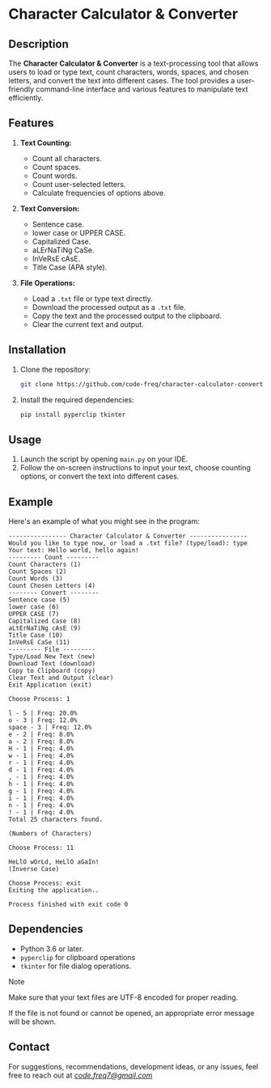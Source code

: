 # Character Calculator & Converter

## Description
The **Character Calculator & Converter** is a text-processing tool that allows users to load or type text, count characters, words, spaces, and chosen letters, and convert the text into different cases. The tool provides a user-friendly command-line interface and various features to manipulate text efficiently.

## Features
1. **Text Counting:**
   - Count all characters.
   - Count spaces.
   - Count words.
   - Count user-selected letters.
   - Calculate frequencies of options above.


2. **Text Conversion:**
   - Sentence case.
   - lower case or UPPER CASE.
   - Capitalized Case.
   - aLErNaTiNg CaSe.
   - InVeRsE cAsE.
   - Title Case (APA style).


3. **File Operations:**
   - Load a `.txt` file or type text directly.
   - Download the processed output as a `.txt` file.
   - Copy the text and the processed output to the clipboard.
   - Clear the current text and output.

## Installation
1. Clone the repository:
   ```bash
   git clone https://github.com/code-freq/character-calculator-converter.git
   ```
2. Install the required dependencies:
   ```bash
   pip install pyperclip tkinter
   ```
   
## Usage
1. Launch the script by opening `main.py` on your IDE.
2. Follow the on-screen instructions to input your text, choose counting options, or convert the text into different cases.

## Example
Here's an example of what you might see in the program:
```
---------------- Character Calculator & Converter ----------------
Would you like to type now, or load a .txt file? (type/load): type
Your text: Hello world, hello again!
--------- Count ---------
Count Characters (1)
Count Spaces (2)
Count Words (3)
Count Chosen Letters (4)
-------- Convert --------
Sentence case (5)
lower case (6)
UPPER CASE (7)
Capitalized Case (8)
aLtErNaTiNg cAsE (9)
Title Case (10)
InVeRsE CaSe (11)
--------- File ---------
Type/Load New Text (new)
Download Text (download)
Copy to Clipboard (copy)
Clear Text and Output (clear)
Exit Application (exit)

Choose Process: 1

l - 5 | Freq: 20.0%
o - 3 | Freq: 12.0%
space - 3 | Freq: 12.0%
e - 2 | Freq: 8.0%
a - 2 | Freq: 8.0%
H - 1 | Freq: 4.0%
w - 1 | Freq: 4.0%
r - 1 | Freq: 4.0%
d - 1 | Freq: 4.0%
, - 1 | Freq: 4.0%
h - 1 | Freq: 4.0%
g - 1 | Freq: 4.0%
i - 1 | Freq: 4.0%
n - 1 | Freq: 4.0%
! - 1 | Freq: 4.0%
Total 25 characters found.

(Numbers of Characters)

Choose Process: 11

HeLlO wOrLd, HeLlO aGaIn!
(Inverse Case)

Choose Process: exit
Exiting the application..

Process finished with exit code 0
```

## Dependencies
- Python 3.6 or later.
- `pyperclip` for clipboard operations
- `tkinter` for file dialog operations.

> [!NOTE]
> Make sure that your text files are UTF-8 encoded for proper reading.
> 
> If the file is not found or cannot be opened, an appropriate error message will be shown.

## Contact
For suggestions, recommendations, development ideas, or any issues, feel free to reach out at *code.freq7@gmail.com*